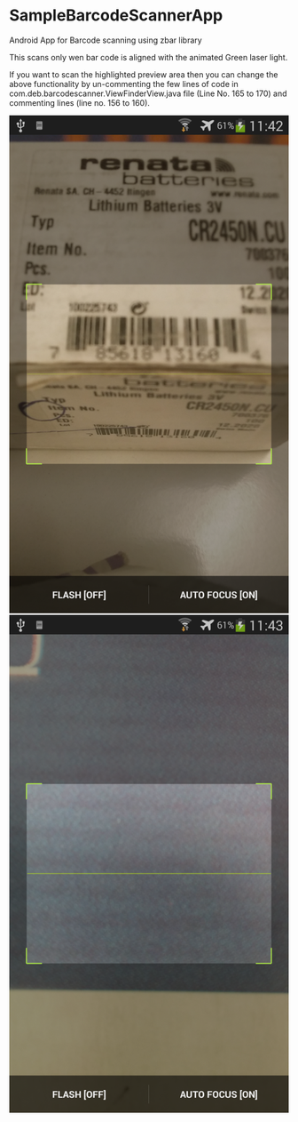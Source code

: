 SampleBarcodeScannerApp
=======================

Android App for Barcode scanning using zbar library

This scans only wen bar code is aligned with the animated Green laser light.

If you want to scan the highlighted preview area then you can change the above functionality by un-commenting the  few lines of code in com.deb.barcodescanner.ViewFinderView.java file (Line No. 165 to 170) and commenting  lines (line no. 156 to 160).



![Scanning screen 1](/1.png?raw=true "Screen 1")
![Scanning screen 2](/2.png?raw=true "Screen 2")
